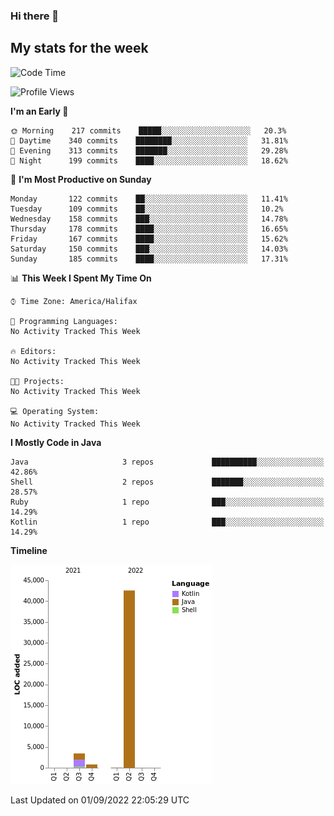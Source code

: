 ### Hi there 👋

## My stats for the week
<!--START_SECTION:waka-->
![Code Time](http://img.shields.io/badge/Code%20Time-390%20hrs%2057%20mins-blue)

![Profile Views](http://img.shields.io/badge/Profile%20Views-0-blue)

**I'm an Early 🐤** 

```text
🌞 Morning    217 commits    █████░░░░░░░░░░░░░░░░░░░░   20.3% 
🌆 Daytime    340 commits    ████████░░░░░░░░░░░░░░░░░   31.81% 
🌃 Evening    313 commits    ███████░░░░░░░░░░░░░░░░░░   29.28% 
🌙 Night      199 commits    ████░░░░░░░░░░░░░░░░░░░░░   18.62%

```
📅 **I'm Most Productive on Sunday** 

```text
Monday       122 commits    ██░░░░░░░░░░░░░░░░░░░░░░░   11.41% 
Tuesday      109 commits    ██░░░░░░░░░░░░░░░░░░░░░░░   10.2% 
Wednesday    158 commits    ███░░░░░░░░░░░░░░░░░░░░░░   14.78% 
Thursday     178 commits    ████░░░░░░░░░░░░░░░░░░░░░   16.65% 
Friday       167 commits    ████░░░░░░░░░░░░░░░░░░░░░   15.62% 
Saturday     150 commits    ███░░░░░░░░░░░░░░░░░░░░░░   14.03% 
Sunday       185 commits    ████░░░░░░░░░░░░░░░░░░░░░   17.31%

```


📊 **This Week I Spent My Time On** 

```text
⌚︎ Time Zone: America/Halifax

💬 Programming Languages: 
No Activity Tracked This Week

🔥 Editors: 
No Activity Tracked This Week

🐱‍💻 Projects: 
No Activity Tracked This Week

💻 Operating System: 
No Activity Tracked This Week

```

**I Mostly Code in Java** 

```text
Java                     3 repos             ██████████░░░░░░░░░░░░░░░   42.86% 
Shell                    2 repos             ███████░░░░░░░░░░░░░░░░░░   28.57% 
Ruby                     1 repo              ███░░░░░░░░░░░░░░░░░░░░░░   14.29% 
Kotlin                   1 repo              ███░░░░░░░░░░░░░░░░░░░░░░   14.29%

```


**Timeline**

![Chart not found](https://raw.githubusercontent.com/lyndseyy/lyndseyy/main/charts/bar_graph.png) 


 Last Updated on 01/09/2022 22:05:29 UTC
<!--END_SECTION:waka-->